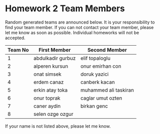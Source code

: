 # Homework 2 Team Members

Random generated teams are announced below. It is your responsibility to find your team member.
If you can not contact your team member, please let me know as soon as possible. Individual homeworks will not be accepted.

| Team No 	| First Member          	|   Second Member       |
|---------	|-------------------------	|-----------------
| 1       	|abdulkadir gurbuz	|elif topaloglu
| 2       	|alperen kursun	|onur emirhan con
| 3       	|onat simsek	|doruk yazici
| 4       	|erdem canaz	|canberk kacan
| 5       	|erkin atay toka	|muhammed ali taskiran
| 6       	|onur toprak	|caglar umut ozten
| 7       	|caner aydin	|birkan genc
| 8       	|selen ozge ozgur	

If your name is not listed above, please let me know.
